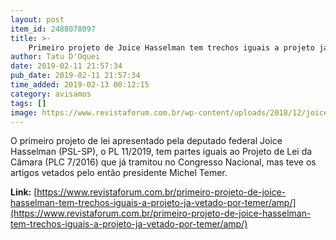 ```yaml
---
layout: post
item_id: 2488078097
title: >-
    Primeiro projeto de Joice Hasselman tem trechos iguais a projeto já vetado por Temer
author: Tatu D'Oquei
date: 2019-02-11 21:57:34
pub_date: 2019-02-11 21:57:34
time_added: 2019-02-13 00:12:15
category: avisamos
tags: []
image: https://www.revistaforum.com.br/wp-content/uploads/2018/12/joice-e1549920985649.jpg
---
```


O primeiro projeto de lei apresentado pela deputado federal Joice Hasselman (PSL-SP), o PL 11/2019, tem partes iguais ao Projeto de Lei da Câmara (PLC 7/2016) que já tramitou no Congresso Nacional, mas teve os artigos vetados pelo então presidente Michel Temer.

**Link:** [https://www.revistaforum.com.br/primeiro-projeto-de-joice-hasselman-tem-trechos-iguais-a-projeto-ja-vetado-por-temer/amp/](https://www.revistaforum.com.br/primeiro-projeto-de-joice-hasselman-tem-trechos-iguais-a-projeto-ja-vetado-por-temer/amp/)

